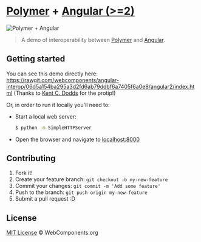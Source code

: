 # [Polymer](http://www.polymer-project.org/) + [Angular (>=2)](http://angular.io/)

![Polymer + Angular](https://cloud.githubusercontent.com/assets/1699357/15891323/4ea3136c-2d74-11e6-98f7-55e0fdd16867.png)

> A demo of interoperability between [Polymer](http://www.polymer-project.org/) and [Angular](http://angular.io/).


## Getting started

You can see this demo directly here: https://rawgit.com/webcomponents/angular-interop/06d5a154ba295a3d2fd6ab79ddbf6a7405f6a0e8/angular2/index.html
(Thanks to [Kent C. Dodds](https://github.com/kentcdodds) for the protip!)

Or, in order to run it locally you'll need to:

* Start a local web server:

    ```sh
    $ python -m SimpleHTTPServer
    ```

* Open the browser and navigate to [localhost:8000](http://localhost:8000/)

## Contributing

1. Fork it!
2. Create your feature branch: `git checkout -b my-new-feature`
3. Commit your changes: `git commit -m 'Add some feature'`
4. Push to the branch: `git push origin my-new-feature`
5. Submit a pull request :D

## License

[MIT License](http://webcomponentsorg.mit-license.org/) © WebComponents.org
